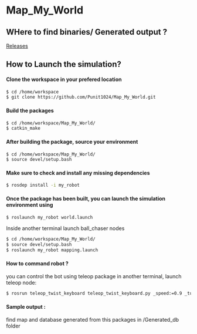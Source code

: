 # Map_My_World

## WHere to find binaries/ Generated output ?
[Releases](https://github.com/Punit1024/Map_My_World/releases/)


## How to Launch the simulation?


#### Clone the workspace in your prefered location
```sh
$ cd /home/workspace
$ git clone https://github.com/Punit1024/Map_My_World.git
```

#### Build the packages
```sh
$ cd /home/workspace/Map_My_World/ 
$ catkin_make
```

#### After building the package, source your environment
```sh
$ cd /home/workspace/Map_My_World/
$ source devel/setup.bash
```

#### Make sure to check and install any missing dependencies
```sh
$ rosdep install -i my_robot
```

#### Once the package has been built, you can launch the simulation environment using
```sh
$ roslaunch my_robot world.launch
```
 Inside another terminal launch ball_chaser nodes
```sh
$ cd /home/workspace/Map_My_World/
$ source devel/setup.bash
$ roslaunch my_robot mapping.launch
```

#### How to command robot ?
you can control the bot using teleop package in another terminal, launch teleop node:
```sh
$ rosrun teleop_twist_keyboard teleop_twist_keyboard.py _speed:=0.9 _turn:=0.8
```
#### Sample output :
find map and database generated from this packages in /Generated_db folder
